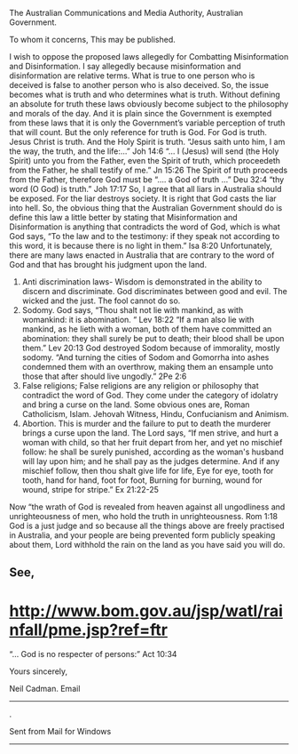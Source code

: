 The Australian Communications and Media Authority,
Australian Government.

To whom it concerns,
This may be published.

I wish to oppose the proposed laws allegedly for Combatting Misinformation and Disinformation. I say allegedly
because misinformation and disinformation are relative terms. What is true to one person who is deceived is false to another
person who is also deceived. So, the issue becomes what is truth and who determines what is truth. Without defining an
absolute for truth these laws obviously become subject to the philosophy and morals of the day. And it is plain since the
Government is exempted from these laws that it is only the Government’s variable perception of truth that will count.
But the only reference for truth is God. For God is truth. Jesus Christ is truth. And the Holy Spirit is truth.
“Jesus saith unto him, I am the way, the truth, and the life:…” Joh 14:6
“… I (Jesus) will send (the Holy Spirit) unto you from the Father, even the Spirit of truth, which proceedeth from the Father,
he shall testify of me.” Jn 15:26
The Spirit of truth proceeds from the Father, therefore God must be “…. a God of truth …” Deu 32:4
“thy word (O God) is truth.” Joh 17:17
So, I agree that all liars in Australia should be exposed. For the liar destroys society. It is right that God casts the liar into hell.
So, the obvious thing that the Australian Government should do is define this law a little better by stating that
Misinformation and Disinformation is anything that contradicts the word of God, which is what God says, “To the law and to
the testimony: if they speak not according to this word, it is because there is no light in them.” Isa 8:20
Unfortunately, there are many laws enacted in Australia that are contrary to the word of God and that has brought his
judgment upon the land.
1. Anti discrimination laws- Wisdom is demonstrated in the ability to discern and discriminate. God discriminates
between good and evil. The wicked and the just. The fool cannot do so.
2. Sodomy. God says, “Thou shalt not lie with mankind, as with womankind: it is
abomination. “ Lev 18:22
“If a man also lie with mankind, as he lieth with a woman, both of them have committed an abomination: they shall
surely be put to death; their blood shall be upon them.” Lev 20:13
God destroyed Sodom because of immorality, mostly sodomy.
“And turning the cities of Sodom and Gomorrha into ashes condemned them with an overthrow, making them an
ensample unto those that after should live ungodly.” 2Pe 2:6
3. False religions; False religions are any religion or philosophy that contradict the word of God. They come under the
category of idolatry and bring a curse on the land. Some obvious ones are, Roman Catholicism, Islam. Jehovah Witness,
Hindu, Confucianism and Animism.
4. Abortion. This is murder and the failure to put to death the murderer brings a curse upon the land. The Lord says, “If
men strive, and hurt a woman with child, so that her fruit depart from her, and yet no mischief follow: he shall be
surely punished, according as the woman's husband will lay upon him; and he shall pay as the judges determine. And if
any mischief follow, then thou shalt give life for life, Eye for eye, tooth for tooth, hand for hand, foot for foot, Burning
for burning, wound for wound, stripe for stripe.” Ex 21:22-25

Now “the wrath of God is revealed from heaven against all ungodliness and unrighteousness of men, who hold the truth in
unrighteousness. Rom 1:18
God is a just judge and so because all the things above are freely practised in Australia, and your people are being
prevented form publicly speaking about them, Lord withhold the rain on the land as you have said you will do.


## See,


# http://www.bom.gov.au/jsp/watl/rainfall/pme.jsp?ref=ftr
“… God is no respecter of persons:” Act 10:34

Yours sincerely,

Neil Cadman.
Email


-----

.

Sent from Mail for Windows


-----

